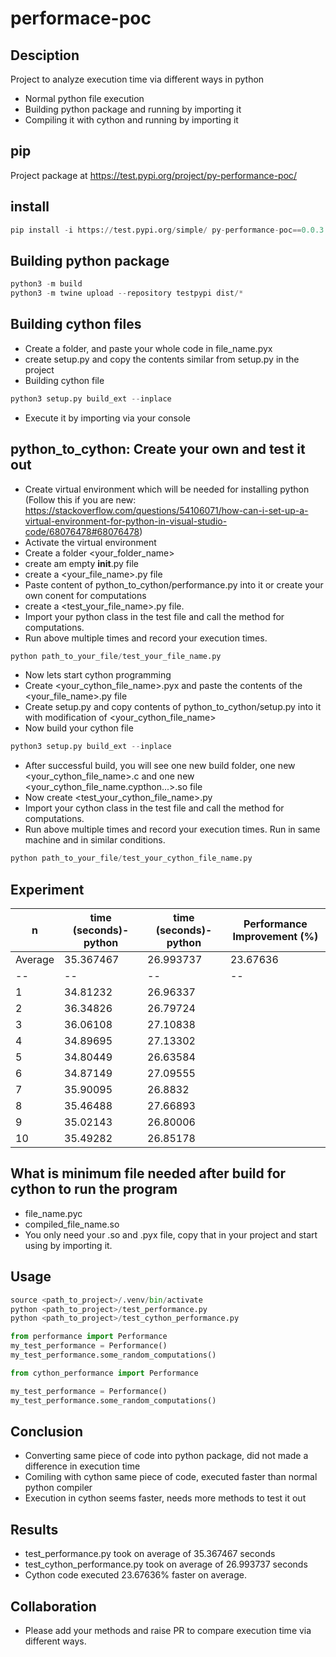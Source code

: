 # performace-poc

## Desciption
Project to analyze execution time via different ways in python
- Normal python file execution
- Building python package and running by importing it
- Compiling it with cython and running by importing it

## pip
Project package at https://test.pypi.org/project/py-performance-poc/


## install

```python
pip install -i https://test.pypi.org/simple/ py-performance-poc==0.0.3
```

## Building python package
```python
python3 -m build
python3 -m twine upload --repository testpypi dist/*
```
## Building cython files
- Create a folder, and paste your whole code in file_name.pyx 
- create setup.py and copy the contents similar from setup.py in the project
- Building cython file
```python
python3 setup.py build_ext --inplace
```
- Execute it by importing via your console


## python_to_cython: Create your own and test it out
- Create virtual environment which will be needed for installing python (Follow this if you are new: https://stackoverflow.com/questions/54106071/how-can-i-set-up-a-virtual-environment-for-python-in-visual-studio-code/68076478#68076478) 
- Activate the virtual environment
- Create a folder <your_folder_name>
- create am empty __init__.py file
- create a <your_file_name>.py file
- Paste content of python_to_cython/performance.py into it or create your own conent for computations
- create a <test_your_file_name>.py file.
- Import your python class in the test file and call the method for computations.
- Run above multiple times and record your execution times. 
```python
python path_to_your_file/test_your_file_name.py
```
- Now lets start cython programming
- Create <your_cython_file_name>.pyx and paste the contents of the <your_file_name>.py file
- Create setup.py and copy contents of python_to_cython/setup.py into it with modification of <your_cython_file_name>
- Now build your cython file
```python
python3 setup.py build_ext --inplace
```
- After successful build, you will see one new build folder, one new <your_cython_file_name>.c and one new <your_cython_file_name.cypthon...>.so file
- Now create <test_your_cython_file_name>.py
- Import your cython class in the test file and call the method for computations.
- Run above multiple times and record your execution times. Run in same machine and in similar conditions.
```python
python path_to_your_file/test_your_cython_file_name.py
```

## Experiment
|n | time (seconds)-python | time (seconds)-python | Performance Improvement (%) |
|--|--|--|--|
| Average |35.367467|26.993737|23.67636|
|--|--|--|--|
|1|34.81232|26.96337||
|2|36.34826|26.79724||
|3|36.06108|27.10838||
|4|34.89695|27.13302||
|5|34.80449|26.63584||
|6|34.87149|27.09555||
|7|35.90095|26.8832||
|8|35.46488|27.66893||
|9|35.02143|26.80006||
|10|35.49282|26.85178||

## What is minimum file needed after build for cython to run the program
- file_name.pyc
- compiled_file_name.so
- You only need your .so and .pyx file, copy that in your project and start using by importing it.

## Usage

```python
source <path_to_project>/.venv/bin/activate
python <path_to_project>/test_performance.py
python <path_to_project>/test_cython_performance.py
```

```python
from performance import Performance
my_test_performance = Performance()
my_test_performance.some_random_computations()
```

```python
from cython_performance import Performance

my_test_performance = Performance()
my_test_performance.some_random_computations()
```

## Conclusion
- Converting same piece of code into python package, did not made a difference in execution time 
- Comiling with cython same piece of code, executed faster than normal python compiler
- Execution in cython seems faster, needs more methods to test it out

## Results
- test_performance.py took on average of 35.367467 seconds
- test_cython_performance.py took on average of 26.993737 seconds
- Cython code executed 23.67636% faster on average.

## Collaboration
- Please add your methods and raise PR to compare execution time via different ways.
